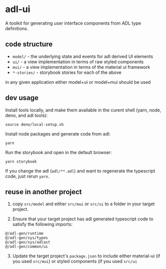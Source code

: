 # adl-ui

A toolkit for generating user interface components from ADL type definitions.

## code structure

* `model/` - the underlying state and events for adl derived UI elements
* `ui/` - a view implementation in terms of raw styled components
* `mui/` - a view implementation in terms of the material ui framework
* `*-stories/` - storybook stories for each of the above

in any given application either model+ui or model+mui should be used

## dev usage

Install tools locally, and make them available in the curent shell (yarn, node, deno, and adl tools):

```
source deno/local-setup.sh
```

Install node packages and generate code from adl:

```
yarn
```

Run the storybook and open in the default browser:

```
yarn storybook
```

If you change the adl (`adl/**.adl`) and want to regenerate the typescript code, just rerun `yarn`.

## reuse in another project

1) copy `src/model` and either `src/mui` or `src/ui` to a folder in your target project.

2) Ensure that your target project has adl generated typescript code to satisfy the following imports:

```
@/adl-gen/runtime
@/adl-gen/sys/types
@/adl-gen/sys/adlast
@/adl-gen/common/ui
```
3) Update the target project's `package.json` to include either material-ui (if you used `src/mui`) or styled
components (if you used `src/ui`



